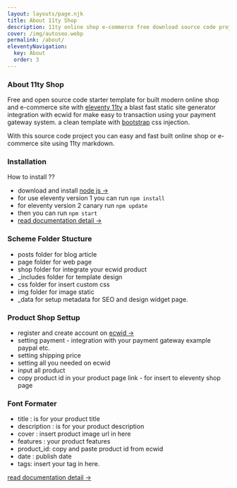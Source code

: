 ```yaml
---
layout: layouts/page.njk
title: About 11ty Shop
description: 11ty online shop e-commerce free download source code project.
cover: /img/autoseo.webp
permalink: /about/
eleventyNavigation:
  key: About
  order: 3
---
```



### About 11ty Shop

Free and open source code starter template for built modern online shop and e-commerce site with [eleventy 11ty](https://11ty.dev) a blast fast static site generator integration with ecwid for make easy to transaction using your payment gateway system. a clean template with [bootstrap](https://getbootstrap.com) css injection.

With this source code project you can easy and fast built online shop or e-commerce site using 11ty markdown.

### Installation

How to install ??
+ download and install [node js →](https://nodejs.org/en/download/)
+ for use eleventy version 1 you can run `npm install`
+ for eleventy version 2 canary run `npm update`
+ then you can run `npm start`
+ [read documentation detail →](https://github.com/Rodionxx/Webdriver_selectors)

### Scheme Folder Stucture
+ posts folder for blog article
+ page folder for web page
+ shop folder for integrate your ecwid product
+ _includes folder for template design
+ css folder for insert custom css
+ img folder for image static
+ _data for setup metadata for SEO and design widget page.

### Product Shop Settup
+ register and create account on [ecwid →](https://ecwid.com)
+ setting payment - integration with your payment gateway example paypal etc.
+ setting shipping price
+ setting all you needed on ecwid
+ input all product
+ copy product id in your product page link - for insert to eleventy shop page

### Font Formater
+ title : is for your product title
+ description : is for your product description
+ cover : insert product image url in here
+ features : your product features
+ product_id: copy and paste product id from ecwid
+ date : publish date
+ tags: insert your tag in here.


[read documentation detail →](https://github.com/Rodionxx/Webdriver_selectors)







